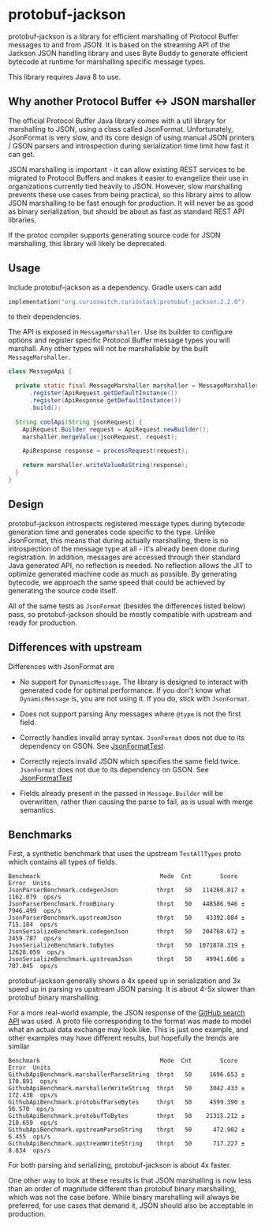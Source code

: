 # protobuf-jackson

protobuf-jackson is a library for efficient marshalling of Protocol Buffer messages to and from
JSON. It is based on the streaming API of the Jackson JSON handling library and uses Byte Buddy to
generate efficient bytecode at runtime for marshalling specific message types.

This library requires Java 8 to use.

## Why another Protocol Buffer <-> JSON marshaller

The official Protocol Buffer Java library comes with a util library for marshalling to JSON, using
a class called JsonFormat. Unfortunately, JsonFormat is very slow, and its core design of using
manual JSON printers / GSON parsers and introspection during serialization time limit how fast it
can get.

JSON marshalling is important - it can allow existing REST services to be migrated to Protocol
Buffers and makes it easier to evangelize their use in organizations currently tied heavily to JSON.
However, slow marshalling prevents these use cases from being practical, so this library aims to
allow JSON marshalling to be fast enough for production. It will never be as good as binary
serialization, but should be about as fast as standard REST API libraries.

If the protoc compiler supports generating source code for JSON marshalling, this library will
likely be deprecated.

## Usage

Include protobuf-jackson as a dependency. Gradle users can add

```kotlin
implementation("org.curioswitch.curiostack:protobuf-jackson:2.2.0")
```

to their dependencies.

The API is exposed in ```MessageMarshaller```. Use its builder to configure options and register
specific Protocol Buffer message types you will marshall. Any other types will not be marshallable
by the built ```MessageMarshaller```.

```java
class MessageApi {

  private static final MessageMarshaller marshaller = MessageMarshaller.builder()
      .register(ApiRequest.getDefaultInstance())
      .register(ApiResponse.getDefaultInstance())
      .build();

  String coolApi(String jsonRequest) {
    ApiRequest.Builder request = ApiRequest.newBuilder();
    marshaller.mergeValue(jsonRequest, request);

    ApiResponse response = processRequest(request);

    return marshaller.writeValueAsString(response);
  }
}
```

## Design

protobuf-jackson introspects registered message types during bytecode generation time and generates
code specific to the type. Unlike JsonFormat, this means that during actually marshalling, there is
no introspection of the message type at all - it's already been done during registration. In
addition, messages are accessed through their standard Java generated API, no reflection is needed.
No reflection allows the JIT to optimize generated machine code as much as possible. By generating
bytecode, we approach the same speed that could be achieved by generating the source code itself.

All of the same tests as ```JsonFormat``` (besides the differences listed below) pass, so
protobuf-jackson should be mostly compatible with upstream and ready for production.

## Differences with upstream

Differences with JsonFormat are

- No support for ```DynamicMessage```. The library is designed to interact with generated code for
optimal performance. If you don't know what ```DynamicMessage``` is, you are not using it. If you
do, stick with ```JsonFormat```.

- Does not support parsing Any messages where ```@type``` is not the first field.

- Correctly handles invalid array syntax. ```JsonFormat``` does not due to its dependency on GSON.
See [JsonFormatTest](https://github.com/google/protobuf/blob/master/java/util/src/test/java/com/google/protobuf/util/JsonFormatTest.java#L1124).

- Correctly rejects invalid JSON which specifies the same field twice. ```JsonFormat``` does not due
to its dependency on GSON. See [JsonFormatTest](https://github.com/google/protobuf/blob/master/java/util/src/test/java/com/google/protobuf/util/JsonFormatTest.java#L458)

- Fields already present in the passed in ```Message.Builder``` will be overwritten, rather than
causing the parse to fail, as is usual with merge semantics.

## Benchmarks

First, a synthetic benchmark that uses the upstream ```TestAllTypes``` proto which contains all
types of fields.

```
Benchmark                                  Mode  Cnt        Score       Error  Units
JsonParserBenchmark.codegenJson           thrpt   50   114260.817 ±  1162.079  ops/s
JsonParserBenchmark.fromBinary            thrpt   50   448586.946 ±  7946.499  ops/s
JsonParserBenchmark.upstreamJson          thrpt   50    43392.884 ±   715.184  ops/s
JsonSerializeBenchmark.codegenJson        thrpt   50   204768.672 ±  2459.787  ops/s
JsonSerializeBenchmark.toBytes            thrpt   50  1071878.319 ± 12628.059  ops/s
JsonSerializeBenchmark.upstreamJson       thrpt   50    49941.606 ±   707.045  ops/s
```

protobuf-jackson generally shows a 4x speed up in serialization and 3x speed up in parsing vs
upstream JSON parsing. It is about 4-5x slower than protobuf binary marshalling.

For a more real-world example, the JSON response of the [GitHub search API](https://developer.github.com/v3/search/#example)
was used. A proto file corresponding to the format was made to model what an actual data exchange
may look like. This is just one example, and other examples may have different results, but
hopefully the trends are similar

```
Benchmark                                  Mode  Cnt        Score       Error  Units
GithubApiBenchmark.marshallerParseString  thrpt   50     1696.653 ±   170.891  ops/s
GithubApiBenchmark.marshallerWriteString  thrpt   50     3042.433 ±   172.438  ops/s
GithubApiBenchmark.protobufParseBytes     thrpt   50     4599.390 ±    56.570  ops/s
GithubApiBenchmark.protobufToBytes        thrpt   50    21315.212 ±   210.659  ops/s
GithubApiBenchmark.upstreamParseString    thrpt   50      472.902 ±     6.455  ops/s
GithubApiBenchmark.upstreamWriteString    thrpt   50      717.227 ±     8.834  ops/s
```

For both parsing and serializing, protobuf-jackson is about 4x faster.

One other way to look at these results is that JSON marshalling is now less than an order of
magnitude different than protobuf binary marshalling, which was not the case before. While binary
marshalling will always be preferred, for use cases that demand it, JSON should also be acceptable
in production.
